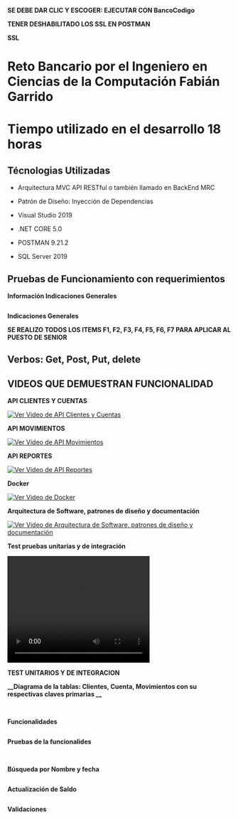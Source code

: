 
**SE DEBE DAR CLIC Y ESCOGER: EJECUTAR CON BancoCodigo**


**TENER DESHABILITADO LOS SSL EN POSTMAN**


**__SSL__**
<img src="BancoEntityFramework/ImagenesReadme/SSL.png" alt=""/>


# Reto Bancario por el Ingeniero en Ciencias de la Computación Fabián Garrido

# Tiempo utilizado en el desarrollo 18 horas

## Técnologias Utilizadas 

- Arquitectura MVC API RESTful  o también llamado en BackEnd MRC
  
- Patrón de Diseño: Inyección de Dependencias

- Visual Studio 2019
  
- .NET CORE 5.0
  
- POSTMAN 9.21.2

- SQL Server 2019


## Pruebas de Funcionamiento con requerimientos


**__Información Indicaciones Generales__**


<img src="BancoEntityFramework/ImagenesReadme/infoIndicaciones.png" alt=""/>


**__Indicaciones Generales__**

**SE REALIZO TODOS LOS ITEMS F1, F2, F3, F4, F5, F6, F7 PARA APLICAR AL PUESTO DE SENIOR**
<img src="BancoEntityFrameworkBancoEntityFramework/ImagenesReadme/indicacionesGenerales.png" alt=""/>
<img src="BancoEntityFrameworkBancoEntityFramework/ImagenesReadme/info.png" alt=""/>



## Verbos: Get, Post, Put, delete 

## VIDEOS QUE DEMUESTRAN FUNCIONALIDAD

**__API CLIENTES Y CUENTAS__**

[![Ver Video de API Clientes y Cuentas](https://img.youtube.com/vi/MOiRIVDozss/maxresdefault.jpg)](https://youtu.be/MOiRIVDozss)

**__API MOVIMIENTOS__**

[![Ver Video de API Movimientos](https://img.youtube.com/vi/JmILw-snLkk/maxresdefault.jpg)](https://www.youtube.com/watch?v=JmILw-snLkk)


**__API REPORTES__**

[![Ver Video de API Reportes](https://img.youtube.com/vi/CLsFmRsrl7Y/maxresdefault.jpg)](https://youtu.be/CLsFmRsrl7Y)


**__Docker__**

[![Ver Video de Docker](https://img.youtube.com/vi/oCNy0s-U60k/maxresdefault.jpg)](https://youtu.be/oCNy0s-U60k)


**__Arquitectura de Software, patrones de diseño y documentación__**

[![Ver Video de Arquitectura de Software, patrones de diseño y documentación](https://img.youtube.com/vi/3QxWasLidf4/maxresdefault.jpg)](https://youtu.be/3QxWasLidf4)

**__Test pruebas unitarias y de integración__**

<video width="320" height="240" controls>
  <source src="BancoEntityFramework/ImagenesReadme/Arquitectura.mp4" type="video/mp4">
  Your browser does not support the video tag.
</video>

**__TEST UNITARIOS Y DE INTEGRACION__**
<img src="BancoEntityFramework/ImagenesReadme/Test_.png" alt=""/>

**__Diagrama de la tablas: Clientes, Cuenta, Movimientos con su respectivas claves primarias __**



<img src="BancoEntityFramework/ImagenesReadme/diagram.png" alt=""/>



<img src="BancoEntityFramework/ImagenesReadme/base.png" alt=""/>



**__Funcionalidades__**



<img src="BancoEntityFramework/ImagenesReadme/funcionalidades.png" alt=""/>




**__Pruebas de la funcionalides__**





<img src="BancoEntityFramework/ImagenesReadme/postmanUno.png" alt=""/>




<img src="BancoEntityFramework/ImagenesReadme/postmanDos.png" alt=""/>




**__Búsqueda por Nombre y fecha__**



<img src="BancoEntityFramework/ImagenesReadme/busquedaPorFechayNombre.png" alt=""/>



**__Actualización de Saldo__**



<img src="BancoEntityFramework/ImagenesReadme/actualizarSaldo.png" alt=""/>




**__Validaciones__**



<img src="BancoEntityFramework/ImagenesReadme/validacionesUno.png" alt=""/>




<img src="BancoEntityFramework/ImagenesReadme/validacionesDos.png" alt=""/>




